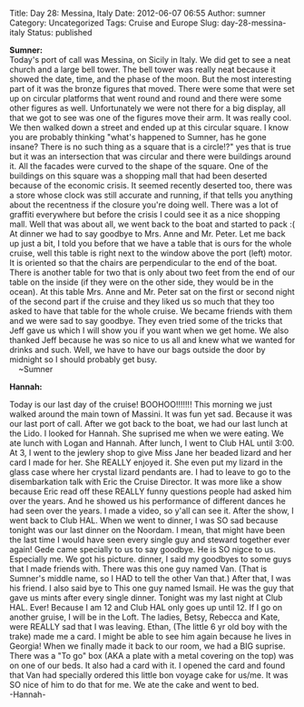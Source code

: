 Title: Day 28: Messina, Italy
Date: 2012-06-07 06:55
Author: sumner
Category: Uncategorized
Tags: Cruise and Europe
Slug: day-28-messina-italy
Status: published

**Sumner:**  
Today's port of call was Messina, on Sicily in Italy. We did get to see
a neat church and a large bell tower. The bell tower was really neat
because it showed the date, time, and the phase of the moon. But the
most interesting part of it was the bronze figures that moved. There
were some that were set up on circular platforms that went round and
round and there were some other figures as well. Unfortunately we were
not there for a big display, all that we got to see was one of the
figures move their arm. It was really cool. We then walked down a street
and ended up at this circular square. I know you are probably thinking
"what's happened to Sumner, has he gone insane? There is no such thing
as a square that is a circle!?" yes that is true but it was an
intersection that was circular and there were buildings around it. All
the facades were curved to the shape of the square. One of the buildings
on this square was a shopping mall that had been deserted because of the
economic crisis. It seemed recently deserted too, there was a store
whose clock was still accurate and running, if that tells you anything
about the recentness if the closure you're doing well. There was a lot
of graffiti everywhere but before the crisis I could see it as a nice
shopping mall. Well that was about all, we went back to the boat and
started to pack :( At dinner we had to say goodbye to Mrs. Anne and Mr.
Peter. Let me back up just a bit, I told you before that we have a table
that is ours for the whole cruise, well this table is right next to the
window above the port (left) motor. It is oriented so that the chairs
are perpendicular to the end of the boat. There is another table for two
that is only about two feet from the end of our table on the inside (if
they were on the other side, they would be in the ocean). At this table
Mrs. Anne and Mr. Peter sat on the first or second night of the second
part if the cruise and they liked us so much that they too asked to have
that table for the whole cruise. We became friends with them and we were
sad to say goodbye. They even tried some of the tricks that Jeff gave us
which I will show you if you want when we get home. We also thanked Jeff
because he was so nice to us all and knew what we wanted for drinks and
such. Well, we have to have our bags outside the door by midnight so I
should probably get busy.  
    \~Sumner

**Hannah:**

Today is our last day of the cruise! BOOHOO!!!!!!! This morning we just
walked around the main town of Massini. It was fun yet sad. Because it
was our last port of call. After we got back to the boat, we had our
last lunch at the Lido. I looked for Hannah. She suprised me when we
were eating. We ate lunch with Logan and Hannah. After lunch, I went to
Club HAL until 3:00. At 3, I went to the jewlery shop to give Miss Jane
her beaded lizard and her card I made for her. She REALLY enjoyed it.
She even put my lizard in the glass case where her crystal lizard
pendants are. I had to leave to go to the disembarkation talk with Eric
the Cruise Director. It was more like a show because Eric read off these
REALLY funny questions people had asked him over the years. And he
showed us his performance of different dances he had seen over the
years. I made a video, so y'all can see it. After the show, I went back
to Club HAL. When we went to dinner, I was SO sad because tonight was
our last dinner on the Noordam. I mean, that might have been the last
time I would have seen every single guy and steward together ever again!
Gede came specially to us to say goodbye. He is SO nigce to us.
Especially me. We got his picture. dinner, I said my goodbyes to some
guys that I made friends with. There was this one guy named Van. (That
is Sumner's middle name, so I HAD to tell the other Van that.) After
that, I was his friend. I also said bye to This one guy named Ismail. He
was the guy that gave us mints after every single dinner. Tonight was my
last night at Club HAL. Ever! Because I am 12 and Club HAL only goes up
until 12. If I go on another gruise, I will be in the Loft. The ladies,
Betsy, Rebecca and Kate, were REALLY sad that I was leaving. Ethan, (The
little 6 yr old boy with the trake) made me a card. I might be able to
see him again because he lives in Georgia! When we finally made it back
to our room, we had a BIG suprise. There was a "To go" box (AKA a plate
with a metal covering on the top) was on one of our beds. It also had a
card with it. I opened the card and found that Van had specially ordered
this little bon voyage cake for us/me. It was SO nice of him to do that
for me. We ate the cake and went to bed.  
-Hannah-
